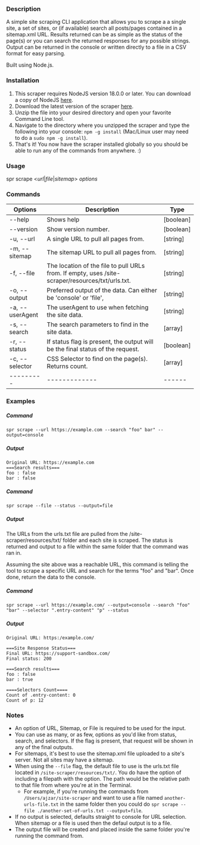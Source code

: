 ### Description

A simple site scraping CLI application that allows you to scrape a a single site, a set of sites, or (if available) search all posts/pages contained in a sitemap.xml URL. Results returned can be as simple as the status of the page(s) or you can search the returned responses for any possible strings. Output can be returned in the console or written directly to a file in a CSV format for easy parsing.

Built using Node.js.

### Installation

1. This scraper requires NodeJS version 18.0.0 or later. You can download a copy of NodeJS [here](https://nodejs.org/en/).
2. Download the latest version of the scraper [here](https://github.com/ajzaradichMV/site-scraper/archive/refs/heads/main.zip).
3. Unzip the file into your desired directory and open your favorite Command Line tool.
4. Navigate to the directory where you unzipped the scraper and type the following into your console: `npm -g install` (Mac/Linux user may need to do a `sudo npm -g install`).
5. That's it! You now have the scraper installed globally so you should be able to run any of the commands from anywhere. :)

### Usage

spr scrape <_url_|_file_|_sitemap_> _options_

### Commands

| Options | Description | Type |
|---------|-------------|------|
| --help | Shows help | [boolean] |
| --version | Show version number. | [boolean] |
| -u, --url | A single URL to pull all pages from. | [string] |
| -m, --sitemap | The sitemap URL to pull all pages from. | [string] |
| -f, --file | The location of the file to pull URLs from. If empty, uses /site-scraper/resources/txt/urls.txt. | [string] |
| -o, --output | Preferred output of the data. Can either be 'console' or 'file', | [string] |
| -a, --userAgent | The userAgent to use when fetching the site data. | [string] |
| -s, --search | The search parameters to find in the site data. | [array] |
| -r, --status | If status flag is present, the output will be the final status of the request. | [boolean] |
| -c, --selector | CSS Selector to find on the page(s). Returns count. | [array] |
|---------|-------------|------|

### Examples

##### Command
`spr scrape --url https://example.com --search "foo" bar" --output=console`

##### Output
```
Original URL: https://example.com
===Search results===
foo : false
bar : false
```

##### Command
`spr scrape --file --status --output=file`

##### Output

The URLs from the urls.txt file are pulled from the /site-scraper/resources/txt/ folder and each site is scraped. The status is returned and output to a file within the same folder that the command was ran in.


Assuming the site above was a reachable URL, this command is telling the tool to scrape a specific URL and search for the terms "foo" and "bar". Once done, return the data to the console. 

##### Command
`spr scrape --url https://example.com/ --output=console --search "foo" "bar" --selector ".entry-content" "p" --status`

##### Output

```
Original URL: https:/example.com/ 

===Site Response Status===
Final URL: https://support-sandbox.com/
Final status: 200

===Search results===
foo : false
bar : true

====Selectors Count====
Count of .entry-content: 0
Count of p: 12
```

### Notes

- An option of URL, Sitemap, or File is required to be used for the input. 
- You can use as many, or as few, options as you'd like from status, search, and selectors. If the flag is present, that request will be shown in any of the final outputs.
- For sitemaps, it's best to use the sitemap.xml file uploaded to a site's server. Not all sites may have a sitemap.
- When using the `--file` flag, the default file to use is the urls.txt file located in `/site-scraper/resources/txt/`. You do have the option of including a filepath with the option. The path would be the relative path to that file from where you're at in the Terminal. 
  - For example, if you're running the commands from `/Users/ajzar/site-scraper` and want to use a file named `another-urls-file.txt` in the same folder then you could do `spr scrape --file ./another-set-of-urls.txt --output=file`. 
- If no output is selected, defaults straight to console for URL selection. When sitemap or a file is used then the defaul output is to a file.
- The output file will be created and placed inside the same folder you're running the command from.

